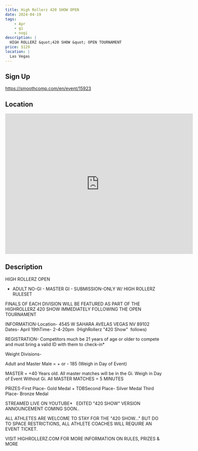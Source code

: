 ```yaml
---
title: High Rollerz 420 SHOW OPEN
date: 2024-04-19
tags:
    - Apr
    - gi 
    - nogi 
description: |
  HIGH ROLLERZ &quot;420 SHOW &quot; OPEN TOURNAMENT
price: $129
location: |
  Las Vegas
---
```

## Sign Up
https://smoothcomp.com/en/event/15923

## Location
<iframe src="https://www.google.com/maps/embed?pb=!1m18!1m12!1m3!1d12345.6789!2d-115.2032275!3d36.1440781!2m3!1f0!2f0!3f0!3m2!1i1024!2i768!4f13.1!3m3!1m2!1s0x0%3A0x0!2z36.1440781!5e0!3m2!1sen!2sus!4v1234567890" width="600" height="450" style="border:0;" allowfullscreen="" loading="lazy"></iframe>

## Description
HIGH ROLLERZ OPEN 


- ADULT NO-GI - MASTER GI - SUBMISSION-ONLY W/ HIGH ROLLERZ RULESET


FINALS OF EACH DIVISION WILL BE FEATURED AS PART OF THE HIGHROLLERZ 420 SHOW IMMEDIATELY FOLLOWING THE OPEN TOURNAMENT


INFORMATION-Location-
4545 W SAHARA AVELAS VEGAS NV 89102
Dates- April 19thTime- 2-4-20pm  (HighRollerz "420 Show"  follows)


REGISTRATION- Competitors much be 21 years of age or older to compete and must bring a valid ID with them to check-in*


Weight Divisions-


Adult and Master Male = + or - 185 (Weigh in Day of Event)


MASTER = +40 Years old. All master matches will be in the Gi. Weigh in Day of Event Without Gi. All MASTER MATCHES = 5 MINUTES 


PRIZES-First Place- Gold Medal + TDBSecond Place- Silver Medal Third Place- Bronze Medal 


STREAMED LIVE ON YOUTUBE*   EDITED "420 SHOW" VERSION ANNOUNCEMENT COMING SOON..


ALL ATHLETES ARE WELCOME TO STAY FOR THE "420 SHOW..." BUT DO TO SPACE RESTRICTIONS, ALL ATHLETE COACHES WILL REQUIRE AN EVENT TICKET.


VISIT HIGHROLLERZ.COM FOR MORE INFORMATION ON RULES, PRIZES & MORE